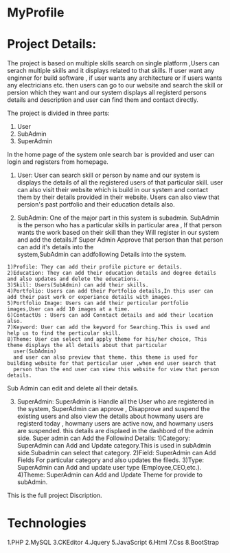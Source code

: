 # MyProfile
 
# Project Details:

  The project is based on multiple skills search on single platform ,Users can serach multiple skills and it displays related to that skills.
   If user want any enginner for build software , if user wants any architecture or if users wants any electricians etc. then users can go to our website and search the skill or persion which they want and our system displays all registerd persons details and description and user can find them and contact directly.
   
   The project is divided in three parts:
   1) User
   2) SubAdmin
   3) SuperAdmin
   
   In the home page of the system onle search bar is provided and user can login and registers from homepage.
   
  1) User:
    User can search skill or person by name and our system is displays the details of all the registered users of that particular skill.
    user can also visit their website which is build in our system and contact them by their details provided in their website.
    Users can also view that persion's past portfolio and their education details also.
    
  2) SubAdmin:
    One of the major part in this system is subadmin.
    SubAdmin is the person who has a particular skills in particular area , If that person wants the work based on their skill than they 
    Will register in our system and add the details.If Super Admin Approve that person than that person can add it's details into the  
    system,SubAdmin can addfollowing Details into the system.
    
    1)Profile: They can add their profile picture or details.
    2)Education: They can add their education details and degree details and also updates and delete the educations.
    3)Skill: Users(SubAdmin) can add their skills.
    4)Portfolio: Users can add their Portfolio details,In this user can add their past work or experiance details with images.
    5)Portfolio Image: Users can add their perticular portfolio images,User can add 10 images at a time.
    6)ContactUs : Users can add Conntact details and add their location also.
    7)Keyword: User can add the keyword for Searching.This is used and help us to find the perticular skill.
    8)Theme: User can select and apply theme for his/her choice, This theme displays the all details about that particular 
      user(SubAdmin)
      and user can also preview that theme. this theme is used for building website for that perticular user ,when end user search that
      person than the end user can view this website for view that person details.
    
  Sub Admin can edit and delete all their details.
  
  3) SuperAdmin:
    SuperAdmin is Handle all the User who are registered in the system, SuperAdmin can approve , Disapprove and suspend the existing 
    users and also view the details about howmany users are registerd today , howmany users are active now, and howmany users are
    suspended. this details are displaed in the dashbord of the admin side.
    Super admin can Add the Followind Details:
    1)Category: SuperAdmin can Add and Update category.This is used in subAdmin side.Subadmin can select that category.
    2)Field: SuperAdmin can Add Fields For particular category and also updates the fileds.
    3)Type: SuperAdmin can Add and update user type (Employee,CEO,etc.).
    4)Theme: SuperAdmin can Add and Update Theme for provide to subAdmin.
    
   This is the full project Discription.
   
 # Technologies
   1.PHP
   2.MySQL
   3.CKEditor
   4.Jquery
   5.JavaScript
   6.Html
   7.Css
   8.BootStrap
   

